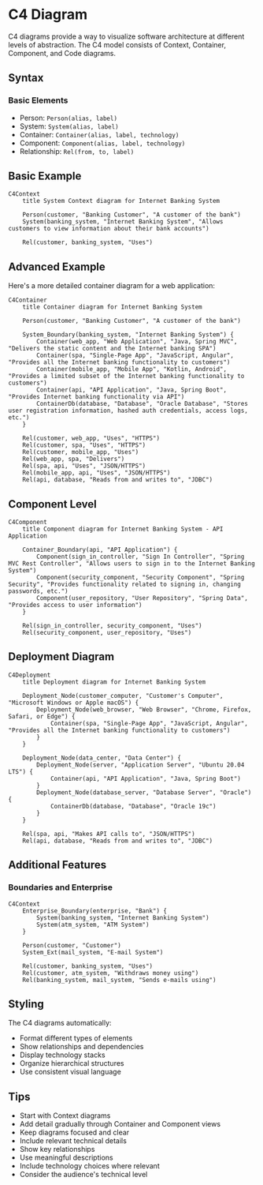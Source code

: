 # C4 Diagram

C4 diagrams provide a way to visualize software architecture at different levels of abstraction. The C4 model consists of Context, Container, Component, and Code diagrams.

## Syntax

### Basic Elements
- Person: `Person(alias, label)`
- System: `System(alias, label)`
- Container: `Container(alias, label, technology)`
- Component: `Component(alias, label, technology)`
- Relationship: `Rel(from, to, label)`

## Basic Example

```mermaid
C4Context
    title System Context diagram for Internet Banking System
    
    Person(customer, "Banking Customer", "A customer of the bank")
    System(banking_system, "Internet Banking System", "Allows customers to view information about their bank accounts")
    
    Rel(customer, banking_system, "Uses")
```

## Advanced Example

Here's a more detailed container diagram for a web application:

```mermaid
C4Container
    title Container diagram for Internet Banking System

    Person(customer, "Banking Customer", "A customer of the bank")
    
    System_Boundary(banking_system, "Internet Banking System") {
        Container(web_app, "Web Application", "Java, Spring MVC", "Delivers the static content and the Internet banking SPA")
        Container(spa, "Single-Page App", "JavaScript, Angular", "Provides all the Internet banking functionality to customers")
        Container(mobile_app, "Mobile App", "Kotlin, Android", "Provides a limited subset of the Internet banking functionality to customers")
        Container(api, "API Application", "Java, Spring Boot", "Provides Internet banking functionality via API")
        ContainerDb(database, "Database", "Oracle Database", "Stores user registration information, hashed auth credentials, access logs, etc.")
    }

    Rel(customer, web_app, "Uses", "HTTPS")
    Rel(customer, spa, "Uses", "HTTPS")
    Rel(customer, mobile_app, "Uses")
    Rel(web_app, spa, "Delivers")
    Rel(spa, api, "Uses", "JSON/HTTPS")
    Rel(mobile_app, api, "Uses", "JSON/HTTPS")
    Rel(api, database, "Reads from and writes to", "JDBC")
```

## Component Level

```mermaid
C4Component
    title Component diagram for Internet Banking System - API Application

    Container_Boundary(api, "API Application") {
        Component(sign_in_controller, "Sign In Controller", "Spring MVC Rest Controller", "Allows users to sign in to the Internet Banking System")
        Component(security_component, "Security Component", "Spring Security", "Provides functionality related to signing in, changing passwords, etc.")
        Component(user_repository, "User Repository", "Spring Data", "Provides access to user information")
    }

    Rel(sign_in_controller, security_component, "Uses")
    Rel(security_component, user_repository, "Uses")
```

## Deployment Diagram

```mermaid
C4Deployment
    title Deployment diagram for Internet Banking System

    Deployment_Node(customer_computer, "Customer's Computer", "Microsoft Windows or Apple macOS") {
        Deployment_Node(web_browser, "Web Browser", "Chrome, Firefox, Safari, or Edge") {
            Container(spa, "Single-Page App", "JavaScript, Angular", "Provides all the Internet banking functionality to customers")
        }
    }

    Deployment_Node(data_center, "Data Center") {
        Deployment_Node(server, "Application Server", "Ubuntu 20.04 LTS") {
            Container(api, "API Application", "Java, Spring Boot")
        }
        Deployment_Node(database_server, "Database Server", "Oracle") {
            ContainerDb(database, "Database", "Oracle 19c")
        }
    }

    Rel(spa, api, "Makes API calls to", "JSON/HTTPS")
    Rel(api, database, "Reads from and writes to", "JDBC")
```

## Additional Features

### Boundaries and Enterprise

```mermaid
C4Context
    Enterprise_Boundary(enterprise, "Bank") {
        System(banking_system, "Internet Banking System")
        System(atm_system, "ATM System")
    }
    
    Person(customer, "Customer")
    System_Ext(mail_system, "E-mail System")
    
    Rel(customer, banking_system, "Uses")
    Rel(customer, atm_system, "Withdraws money using")
    Rel(banking_system, mail_system, "Sends e-mails using")
```

## Styling

The C4 diagrams automatically:
- Format different types of elements
- Show relationships and dependencies
- Display technology stacks
- Organize hierarchical structures
- Use consistent visual language

## Tips
- Start with Context diagrams
- Add detail gradually through Container and Component views
- Keep diagrams focused and clear
- Include relevant technical details
- Show key relationships
- Use meaningful descriptions
- Include technology choices where relevant
- Consider the audience's technical level
